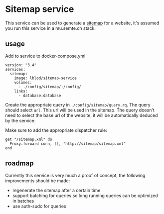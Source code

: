 # Sitemap service
This service can be used to generate a [sitemap](http://sitemaps.org) for a website, it's assumed you run this service in a mu.semte.ch stack.

## usage
Add to service to docker-compose.yml

```
version: "3.4"
services:
  sitemap:
    image: lblod/sitemap-service
    volumes:
      - ./config/sitemap/:/config/
    links:
      - database:database
```

Create the appropriate query in `./config/sitemap/query.rq`. The query should select `url`. This url will be used in the sitemap.
The query doesn't need to select the base url of the website, it will be automatically deduced by the service.

Make sure to add the appropriate dispatcher rule:

```
get "/sitemap.xml" do
  Proxy.forward conn, [], "http://sitemap/sitemap.xml"
end
```


## roadmap
Currently this service is very much a proof of concept, the following improvements should be made:
 - regenerate the sitemap after a certain time
 - support batching for queries so long running queries can be optimized in batches
 - use auth-sudo for queries
